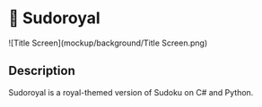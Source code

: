# 👑 Sudoroyal
![Title Screen](mockup/background/Title Screen.png)
## Description
Sudoroyal is a royal-themed version of Sudoku on C# and Python.
